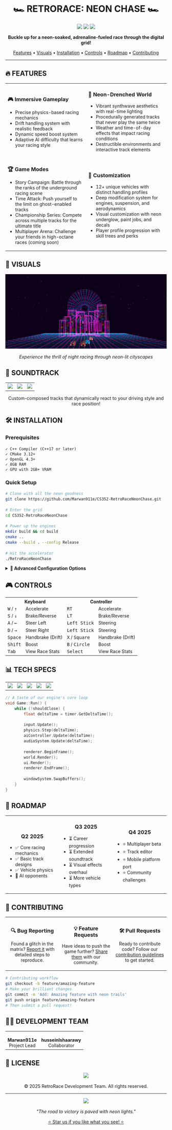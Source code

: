 <div align="center">

# 🏎️ RETRORACE: NEON CHASE 🏎️

<img src="https://img.shields.io/badge/C%2B%2B-100%25-00599C?style=for-the-badge&logo=c%2B%2B&logoColor=white">
<img src="https://img.shields.io/badge/STATUS-IN_DEVELOPMENT-brightgreen?style=for-the-badge">
<img src="https://img.shields.io/badge/ENGINE-CUSTOM-red?style=for-the-badge">


**Buckle up for a neon-soaked, adrenaline-fueled race through the digital grid!**

[Features](#-features) • 
[Visuals](#-visuals) • 
[Installation](#%EF%B8%8F-installation) • 
[Controls](#-controls) • 
[Roadmap](#-roadmap) • 
[Contributing](#-contributing)

</div>

---

## 🔥 FEATURES

<table>
  <tr>
    <td width="50%">
      <h3>🎮 Immersive Gameplay</h3>
      <ul>
        <li>Precise physics-based racing mechanics</li>
        <li>Drift handling system with realistic feedback</li>
        <li>Dynamic speed boost system</li>
        <li>Adaptive AI difficulty that learns your racing style</li>
      </ul>
    </td>
    <td width="50%">
      <h3>🌃 Neon-Drenched World</h3>
      <ul>
        <li>Vibrant synthwave aesthetics with real-time lighting</li>
        <li>Procedurally generated tracks that never play the same twice</li>
        <li>Weather and time-of-day effects that impact racing conditions</li>
        <li>Destructible environments and interactive track elements</li>
      </ul>
    </td>
  </tr>
  <tr>
    <td width="50%">
      <h3>🏆 Game Modes</h3>
      <ul>
        <li>Story Campaign: Battle through the ranks of the underground racing scene</li>
        <li>Time Attack: Push yourself to the limit on ghost-enabled tracks</li>
        <li>Championship Series: Compete across multiple tracks for the ultimate title</li>
        <li>Multiplayer Arena: Challenge your friends in high-octane races (coming soon)</li>
      </ul>
    </td>
    <td width="50%">
      <h3>🚀 Customization</h3>
      <ul>
        <li>12+ unique vehicles with distinct handling profiles</li>
        <li>Deep modification system for engines, suspension, and aerodynamics</li>
        <li>Visual customization with neon underglow, paint jobs, and decals</li>
        <li>Player profile progression with skill trees and perks</li>
      </ul>
    </td>
  </tr>
</table>

## 👀 VISUALS

![RetroRace Banner](live-demo.png)


<div align="center">
  <i>Experience the thrill of night racing through neon-lit cityscapes</i>
</div>

## 🎵 SOUNDTRACK

<div align="center">
  <table>
    <tr>
      <td width="33%" align="center">
        <img src="https://img.shields.io/badge/SYNTHWAVE-ORIGINALS-blueviolet?style=for-the-badge">
      </td>
      <td width="33%" align="center">
        <img src="https://img.shields.io/badge/DYNAMIC-MIXING-blue?style=for-the-badge">
      </td>
      <td width="33%" align="center">
        <img src="https://img.shields.io/badge/REACTIVE-AUDIO-purple?style=for-the-badge">
      </td>
    </tr>
  </table>
  Custom-composed tracks that dynamically react to your driving style and race position!
</div>

## 🛠️ INSTALLATION

### Prerequisites

```
✓ C++ Compiler (C++17 or later)
✓ CMake 3.12+
✓ OpenGL 4.3+
✓ 8GB RAM
✓ GPU with 2GB+ VRAM
```

### Quick Setup

```bash
# Clone with all the neon goodness
git clone https://github.com/Marwan911e/CS352-RetroRaceNeonChase.git

# Enter the grid
cd CS352-RetroRaceNeonChase

# Power up the engines
mkdir build && cd build
cmake ..
cmake --build . --config Release

# Hit the accelerator
./RetroRaceNeonChase
```

<details>
<summary><b>🔧 Advanced Configuration Options</b></summary>

```bash
# Enable debug features
cmake -DCMAKE_BUILD_TYPE=Debug ..

# Build with additional optimization
cmake -DUSE_OPTIMIZATION=ON ..

# Enable experimental features
cmake -DENABLE_EXPERIMENTAL=ON ..
```
</details>

## 🎮 CONTROLS

<div align="center">
  <table>
    <tr>
      <th colspan="2">Keyboard</th>
      <th colspan="2">Controller</th>
    </tr>
    <tr>
      <td><kbd>W</kbd> / <kbd>↑</kbd></td>
      <td>Accelerate</td>
      <td><kbd>RT</kbd></td>
      <td>Accelerate</td>
    </tr>
    <tr>
      <td><kbd>S</kbd> / <kbd>↓</kbd></td>
      <td>Brake/Reverse</td>
      <td><kbd>LT</kbd></td>
      <td>Brake/Reverse</td>
    </tr>
    <tr>
      <td><kbd>A</kbd> / <kbd>←</kbd></td>
      <td>Steer Left</td>
      <td><kbd>Left Stick</kbd></td>
      <td>Steering</td>
    </tr>
    <tr>
      <td><kbd>D</kbd> / <kbd>→</kbd></td>
      <td>Steer Right</td>
      <td><kbd>Left Stick</kbd></td>
      <td>Steering</td>
    </tr>
    <tr>
      <td><kbd>Space</kbd></td>
      <td>Handbrake (Drift)</td>
      <td><kbd>X</kbd> / <kbd>Square</kbd></td>
      <td>Handbrake (Drift)</td>
    </tr>
    <tr>
      <td><kbd>Shift</kbd></td>
      <td>Boost</td>
      <td><kbd>B</kbd> / <kbd>Circle</kbd></td>
      <td>Boost</td>
    </tr>
    <tr>
      <td><kbd>Tab</kbd></td>
      <td>View Race Stats</td>
      <td><kbd>Select</kbd></td>
      <td>View Race Stats</td>
    </tr>
  </table>
</div>

## 📊 TECH SPECS

<div align="center">
  <table>
    <tr>
      <td align="center" width="20%"><img src="https://img.shields.io/badge/CUSTOM-ENGINE-red?style=for-the-badge"></td>
      <td align="center" width="20%"><img src="https://img.shields.io/badge/OPENGL-RENDERING-orange?style=for-the-badge"></td>
      <td align="center" width="20%"><img src="https://img.shields.io/badge/BULLET-PHYSICS-yellow?style=for-the-badge"></td>
      <td align="center" width="20%"><img src="https://img.shields.io/badge/FMOD-AUDIO-green?style=for-the-badge"></td>
      <td align="center" width="20%"><img src="https://img.shields.io/badge/IMGUI-INTERFACE-blue?style=for-the-badge"></td>
    </tr>
  </table>
</div>

```cpp
// A taste of our engine's core loop
void Game::Run() {
    while (!shouldClose) {
        float deltaTime = timer.GetDeltaTime();
        
        input.Update();
        physics.Step(deltaTime);
        aiController.Update(deltaTime);
        audioSystem.Update(deltaTime);
        
        renderer.BeginFrame();
        world.Render();
        ui.Render();
        renderer.EndFrame();
        
        windowSystem.SwapBuffers();
    }
}
```

## 🔮 ROADMAP

<div align="center">
  <table>
    <tr>
      <td width="33%" align="center">
        <h3>Q2 2025</h3>
        <ul align="left">
          <li>✅ Core racing mechanics</li>
          <li>✅ Basic track designs</li>
          <li>✅ Vehicle physics</li>
          <li>🔄 AI opponents</li>
        </ul>
      </td>
      <td width="33%" align="center">
        <h3>Q3 2025</h3>
        <ul align="left">
          <li>⏳ Career progression</li>
          <li>⏳ Extended soundtrack</li>
          <li>⏳ Visual effects overhaul</li>
          <li>⏳ More vehicle types</li>
        </ul>
      </td>
      <td width="33%" align="center">
        <h3>Q4 2025</h3>
        <ul align="left">
          <li>⭐ Multiplayer beta</li>
          <li>⭐ Track editor</li>
          <li>⭐ Mobile platform port</li>
          <li>⭐ Community challenges</li>
        </ul>
      </td>
    </tr>
  </table>
</div>

## 🤝 CONTRIBUTING

<div align="center">
  <table>
    <tr>
      <td width="33%" align="center">
        <h3>🔍 Bug Reporting</h3>
        <p>Found a glitch in the matrix? <a href="https://github.com/Marwan911e/CS352-RetroRaceNeonChase/issues">Report it</a> with detailed steps to reproduce.</p>
      </td>
      <td width="33%" align="center">
        <h3>💡 Feature Requests</h3>
        <p>Have ideas to push the game further? <a href="https://github.com/Marwan911e/CS352-RetroRaceNeonChase/issues">Share them</a> with our community.</p>
      </td>
      <td width="33%" align="center">
        <h3>🛠️ Pull Requests</h3>
        <p>Ready to contribute code? Follow our <a href="CONTRIBUTING.md">contribution guidelines</a> to get started.</p>
      </td>
    </tr>
  </table>
</div>

```bash
# Contributing workflow
git checkout -b feature/amazing-feature
# Make your brilliant changes
git commit -m 'Add: Amazing feature with neon trails'
git push origin feature/amazing-feature
# Then submit a pull request!
```

## 👨‍💻 DEVELOPMENT TEAM

<div align="center">
  <table>
    <tr>
      <td align="center">
        <img src="https://github.com/Marwan911e.png" width="100px;" alt=""/><br />
        <b>Marwan911e</b><br />
        Project Lead
      </td>
      <td align="center">
        <img src="https://github.com/husseinlshaarawy.png" width="100px;" alt=""/><br />
        <b>husseinlshaarawy</b><br />
        Collaborator
      </td>
      <!-- Add more team members as needed -->
    </tr>
  </table>
</div>

## 📜 LICENSE

<div align="center">
  <img src="https://img.shields.io/badge/LICENSE-MIT-brightgreen?style=for-the-badge">
  <p>© 2025 RetroRace Development Team. All rights reserved.</p>
</div>

---

<div align="center">
  <img src="https://img.shields.io/badge/MADE_WITH-PASSION-ff69b4?style=for-the-badge">
  <p>
    <i>"The road to victory is paved with neon lights."</i>
  </p>
  
  <a href="https://github.com/Marwan911e/CS352-RetroRaceNeonChase/stargazers">⭐ Star us if you like what you see! ⭐</a>
</div>
